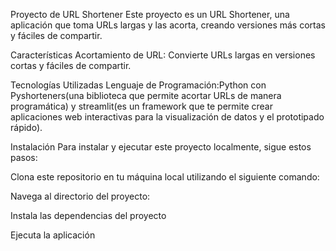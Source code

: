 Proyecto de URL Shortener
Este proyecto es un URL Shortener, una aplicación que toma URLs largas y las acorta, creando versiones más cortas y fáciles de compartir.

Características
Acortamiento de URL: Convierte URLs largas en versiones cortas y fáciles de compartir.

Tecnologías Utilizadas
Lenguaje de Programación:Python con Pyshorteners(una biblioteca que permite acortar URLs de manera programática) y streamlit(es un framework que te permite crear aplicaciones web interactivas para la visualización de datos y el prototipado rápido).

Instalación
Para instalar y ejecutar este proyecto localmente, sigue estos pasos:

Clona este repositorio en tu máquina local utilizando el siguiente comando:

Navega al directorio del proyecto:

Instala las dependencias del proyecto

Ejecuta la aplicación
